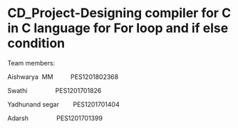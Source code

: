 # CD_Project-Designing compiler for C in C language for For loop and if else condition

Team members:

Aishwarya  MM          PES1201802368

Swathi                     PES1201701826 

Yadhunand segar        PES1201701404

Adarsh                    PES1201701399
